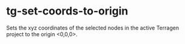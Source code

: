 # tg-set-coords-to-origin
Sets the xyz coordinates of the selected nodes in the active Terragen project to the origin &lt;0,0,0>.
